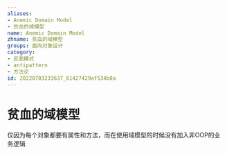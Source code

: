 ```yaml
---
aliases:
- Anemic Domain Model
- 贫血的域模型
name: Anemic Domain Model
zhname: 贫血的域模型
groups: 面向对象设计
category:
- 反面模式
- antipattern
- 方法论
id: 20220703233637_61427429af534b8a
---
```


# 贫血的域模型


仅因为每个对象都要有属性和方法，而在使用域模型的时候没有加入非OOP的业务逻辑
